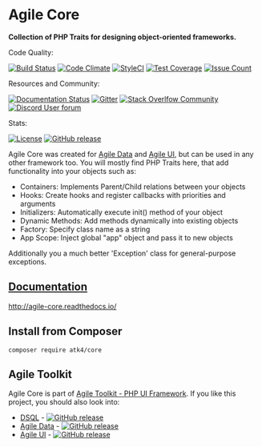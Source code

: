 # Agile Core

**Collection of PHP Traits for designing object-oriented frameworks.**

Code Quality:

[![Build Status](https://travis-ci.org/atk4/core.png?branch=develop)](https://travis-ci.org/atk4/core)
[![Code Climate](https://codeclimate.com/github/atk4/core/badges/gpa.svg)](https://codeclimate.com/github/atk4/core)
[![StyleCI](https://styleci.io/repos/57242416/shield)](https://styleci.io/repos/57242416)
[![Test Coverage](https://codeclimate.com/github/atk4/core/badges/coverage.svg)](https://codeclimate.com/github/atk4/core/coverage)
[![Issue Count](https://codeclimate.com/github/atk4/core/badges/issue_count.svg)](https://codeclimate.com/github/atk4/core)

Resources and Community:

[![Documentation Status](https://readthedocs.org/projects/agile-core/badge/?version=develop)](http://agile-core.readthedocs.io/en/develop/?badge=develop)
[![Gitter](https://img.shields.io/gitter/room/atk4/data.svg?maxAge=2592000)](https://gitter.im/atk4/dataset?utm_source=badge&utm_medium=badge&utm_campaign=pr-badge&utm_content=badge)
[![Stack Overlfow Community](https://img.shields.io/stackexchange/stackoverflow/t/atk4.svg?maxAge=2592000)](http://stackoverflow.com/questions/ask?tags=atk4)
[![Discord User forum](https://img.shields.io/badge/discord-User_Forum-green.svg)](https://forum.agiletoolkit.org/c/44)

Stats:

[![License](https://poser.pugx.org/atk4/core/license)](https://packagist.org/packages/atk4/core)
[![GitHub release](https://img.shields.io/github/release/atk4/core.svg?maxAge=2592000)](https://packagist.org/packages/atk4/core)



Agile Core was created for [Agile Data](https://github.com/atk4/data) and [Agile UI](https://github.com/atk4/ui), but can be used in any other framework too. You will mostly find PHP Traits here, that add functionality into your objects such as:

- Containers: Implements Parent/Child relations between your objects
- Hooks: Create hooks and register callbacks with priorities and arguments
- Initializers: Automatically execute init() method of your object
- Dynamic Methods: Add methods dynamically into existing objects
- Factory: Specify class name as a string
- App Scope: Inject global "app" object and pass it to new objects

Additionally you a much better 'Exception' class for general-purpose exceptions.

## [Documentation](http://agile-core.readthedocs.io/en/develop/)

http://agile-core.readthedocs.io/

## Install from Composer

```
composer require atk4/core
```

## Agile Toolkit

Agile Core is part of [Agile Toolkit - PHP UI Framework](http://agiletoolkit.org). If you like this project, you should also look into:

- [DSQL](https://github.com/atk4/dsql) - [![GitHub release](https://img.shields.io/github/release/atk4/dsql.svg?maxAge=2592000)]()
- [Agile Data](https://github.com/atk4/data) - [![GitHub release](https://img.shields.io/github/release/atk4/data.svg?maxAge=2592000)]()
- [Agile UI](https://github.com/atk4/ui) - [![GitHub release](https://img.shields.io/github/release/atk4/ui.svg?maxAge=2592000)]()

